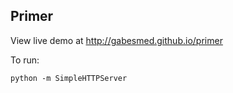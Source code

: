 ## Primer

View live demo at http://gabesmed.github.io/primer

To run:

    python -m SimpleHTTPServer
